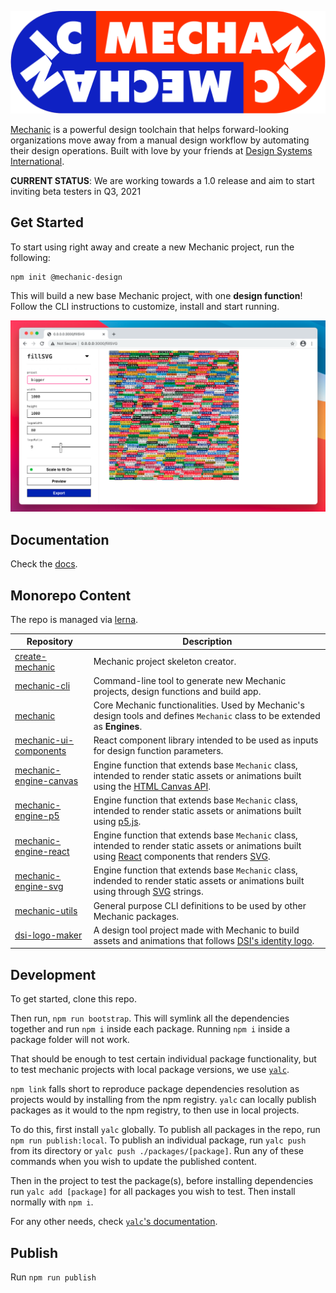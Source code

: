 <p align="center">
  <a href="https://mechanic.design/">
    <img alt="Mechanic Logo" src="https://raw.githubusercontent.com/designsystemsinternational/mechanic/master/doc/logo.png" width="600"
    >
  </a>
</p>

[Mechanic](https://mechanic.design/) is a powerful design toolchain that helps forward-looking organizations move away from a manual design workflow by automating their design operations. Built with love by your friends at [Design Systems International](https://designsystems.international/).

**CURRENT STATUS**: We are working towards a 1.0 release and aim to start inviting beta testers in Q3, 2021

## Get Started

To start using right away and create a new Mechanic project, run the following:

```
npm init @mechanic-design
```

This will build a new base Mechanic project, with one **design function**! Follow the CLI instructions to customize, install and start running.

<p align="center">
  <img alt="Mechanic App Screenshot" src="https://raw.githubusercontent.com/designsystemsinternational/mechanic/master/doc/screenshot.png" width="600">
</p>

## Documentation

Check the [docs](doc/doc.md).

## Monorepo Content

The repo is managed via [lerna](https://github.com/lerna/lerna).

| Repository                                       | Description                                                                                                                                                                                                                        |
| ------------------------------------------------ | ---------------------------------------------------------------------------------------------------------------------------------------------------------------------------------------------------------------------------------- |
| [create-mechanic](packages/create)               | Mechanic project skeleton creator.                                                                                                                                                                                                 |
| [mechanic-cli](packages/cli)                     | Command-line tool to generate new Mechanic projects, design functions and build app.                                                                                                                                               |
| [mechanic](packages/core)                        | Core Mechanic functionalities. Used by Mechanic's design tools and defines `Mechanic` class to be extended as **Engines**.                                                                                                         |
| [mechanic-ui-components](packages/ui-components) | React component library intended to be used as inputs for design function parameters.                                                                                                                                              |
| [mechanic-engine-canvas](packages/engine-canvas) | Engine function that extends base `Mechanic` class, intended to render static assets or animations built using the [HTML Canvas API](https://developer.mozilla.org/en-US/docs/Web/API/Canvas_API).                                 |
| [mechanic-engine-p5](packages/engine-p5)         | Engine function that extends base `Mechanic` class, intended to render static assets or animations built using [p5.js](https://p5js.org/).                                                                                         |
| [mechanic-engine-react](packages/engine-react)   | Engine function that extends base `Mechanic` class, intended to render static assets or animations built using [React](https://reactjs.org/) components that renders [SVG](https://developer.mozilla.org/en-US/docs/Glossary/SVG). |
| [mechanic-engine-svg](packages/engine-svg)       | Engine function that extends base `Mechanic` class, indended to render static assets or animations built using through [SVG](https://developer.mozilla.org/en-US/docs/Glossary/SVG) strings.                                       |
| [mechanic-utils](packages/utils)                 | General purpose CLI definitions to be used by other Mechanic packages.                                                                                                                                                             |
| [dsi-logo-maker](packages/dsi-logo-maker)        | A design tool project made with Mechanic to build assets and animations that follows [DSI's identity logo](https://designsystems.international/).                                                                                  |

## Development

To get started, clone this repo.

Then run, `npm run bootstrap`. This will symlink all the dependencies together and run `npm i` inside each package. Running `npm i` inside a package folder will not work.

That should be enough to test certain individual package functionality, but to test mechanic projects with local package versions, we use [`yalc`](https://github.com/wclr/yalc).

`npm link` falls short to reproduce package dependencies resolution as projects would by installing from the npm registry. `yalc` can locally publish packages as it would to the npm registry, to then use in local projects.

To do this, first install `yalc` globally.
To publish all packages in the repo, run `npm run publish:local`. To publish an individual package, run `yalc push` from its directory or `yalc push ./packages/[package]`. Run any of these commands when you wish to update the published content.

Then in the project to test the package(s), before installing dependencies run `yalc add [package]` for all packages you wish to test. Then install normally with `npm i`.

For any other needs, check [`yalc`'s documentation](https://github.com/wclr/yalc).

## Publish

Run `npm run publish`
